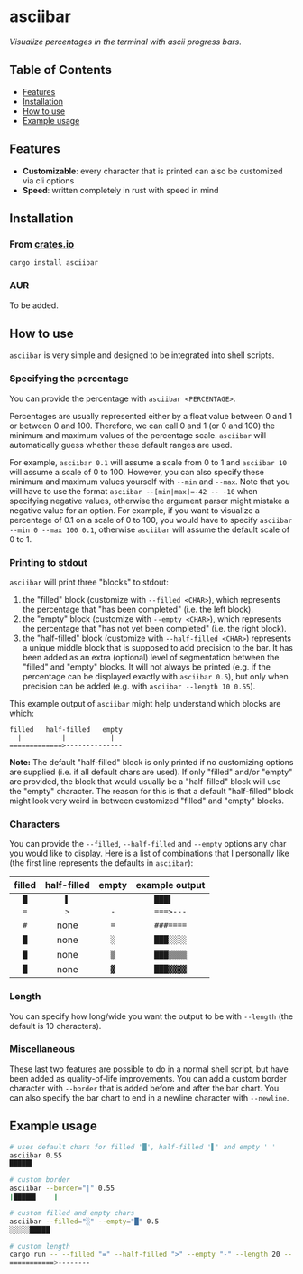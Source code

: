 # asciibar

<!-- [![Build status](https://github.com/fritzrehde/asciibar/actions/workflows/ci.yml/badge.svg)](https://github.com/fritzrehde/asciibar/actions) -->
<!-- [![Version info](https://img.shields.io/crates/v/asciibar)](https://crates.io/crates/asciibar) -->

*Visualize percentages in the terminal with ascii progress bars.*

<!-- ![screenshot](https://raw.githubusercontent.com/fritzrehde/i/master/watchbind/screenshot-light.png#gh-light-mode-only) -->
<!-- ![screenshot](https://raw.githubusercontent.com/fritzrehde/i/master/watchbind/screenshot-dark.png#gh-dark-mode-only) -->


## Table of Contents

- [Features](#features)
- [Installation](#installation)
- [How to use](#how-to-use)
- [Example usage](#example-usage)


## Features

- **Customizable**: every character that is printed can also be customized via cli options
- **Speed**: written completely in rust with speed in mind


## Installation

### From [crates.io](https://crates.io/crates/asciibar)

```shell
cargo install asciibar
```

### AUR

To be added.


## How to use

`asciibar` is very simple and designed to be integrated into shell scripts.

### Specifying the percentage

You can provide the percentage with `asciibar <PERCENTAGE>`.

Percentages are usually represented either by a float value between 0 and 1 or between 0 and 100.
Therefore, we can call 0 and 1 (or 0 and 100) the minimum and maximum values of the percentage scale.
`asciibar` will automatically guess whether these default ranges are used.

For example, `asciibar 0.1` will assume a scale from 0 to 1 and `asciibar 10` will assume a scale of 0 to 100.
However, you can also specify these minimum and maximum values yourself with `--min` and `--max`.
Note that you will have to use the format `asciibar --[min|max]=-42 -- -10` when specifying negative values, otherwise the argument parser might mistake a negative value for an option.
For example, if you want to visualize a percentage of 0.1 on a scale of 0 to 100, you would have to specify `asciibar --min 0 --max 100 0.1`, otherwise `asciibar` will assume the default scale of 0 to 1.

### Printing to stdout

`asciibar` will print three "blocks" to stdout:
1. the "filled" block (customize with `--filled <CHAR>`), which represents the percentage that "has been completed" (i.e. the left block).
1. the "empty" block (customize with `--empty <CHAR>`), which represents the percentage that "has not yet been completed" (i.e. the right block).
1. the "half-filled" block (customize with `--half-filled <CHAR>`) represents a unique middle block that is supposed to add precision to the bar. It has been added as an extra (optional) level of segmentation between the "filled" and "empty" blocks. It will not always be printed (e.g. if the percentage can be displayed exactly with `asciibar 0.5`), but only when precision can be added (e.g. with `asciibar --length 10 0.55`).

This example output of `asciibar` might help understand which blocks are which:
```
filled   half-filled   empty
  |          |           |
=============>--------------
```

**Note:**
The default "half-filled" block is only printed if no customizing options are supplied (i.e. if all default chars are used).
If only "filled" and/or "empty" are provided, the block that would usually be a "half-filled" block will use the "empty" character.
The reason for this is that a default "half-filled" block might look very weird in between customized "filled" and "empty" blocks.


### Characters

You can provide the `--filled`, `--half-filled` and `--empty` options any char you would like to display.
Here is a list of combinations that I personally like (the first line represents the defaults in `asciibar`):

filled | half-filled | empty | example output
:-: | :-: | :-: | :-:
`█` | `▌` | ` ` | `███▌   `
`=` | `>` | `-` | `===>---`
`#` | none | `=` | `###====`
`█` | none | `░` | `███░░░░`
`█` | none | `▒` | `███▒▒▒▒`
`█` | none | `▓` | `███▓▓▓▓`

### Length

You can specify how long/wide you want the output to be with `--length` (the default is 10 characters).

### Miscellaneous

These last two features are possible to do in a normal shell script, but have been added as quality-of-life improvements.
You can add a custom border character with `--border` that is added before and after the bar chart.
You can also specify the bar chart to end in a newline character with `--newline`.


## Example usage

```sh
# uses default chars for filled '█', half-filled '▌' and empty ' '
asciibar 0.55
█████▌    

# custom border
asciibar --border="|" 0.55
|█████▌    |

# custom filled and empty chars
asciibar --filled="░" --empty="█" 0.5
░░░░░█████

# custom length
cargo run -- --filled "=" --half-filled ">" --empty "-" --length 20 -- 0.58
===========>--------
```
